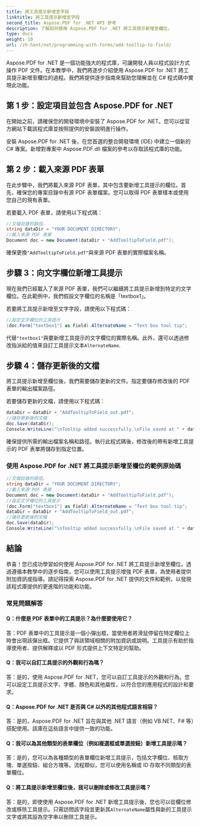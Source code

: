 ```yaml
---
title: 將工具提示新增至字段
linktitle: 將工具提示新增至字段
second_title: Aspose.PDF for .NET API 參考
description: 了解如何使用 Aspose.PDF for .NET 將工具提示新增至欄位。
type: docs
weight: 10
url: /zh-hant/net/programming-with-forms/add-tooltip-to-field/
---
```

Aspose.PDF for .NET 是一個功能強大的程式庫，可讓開發人員以程式設計方式操作 PDF 文件。在本教學中，我們將逐步介紹使用 Aspose.PDF for .NET 將工具提示新增至欄位的過程。我們將提供逐步指南來幫助您理解並在 C# 程式碼中實現此功能。

## 第 1 步：設定項目並包含 Aspose.PDF for .NET

在開始之前，請確保您的開發環境中安裝了 Aspose.PDF for .NET。您可以從官方網站下載該程式庫並按照提供的安裝說明進行操作。

安裝 Aspose.PDF for .NET 後，在您首選的整合開發環境 (IDE) 中建立一個新的 C# 專案。新增對專案中 Aspose.PDF.dll 檔案的參考以存取該程式庫的功能。

## 第 2 步：載入來源 PDF 表單

在此步驟中，我們將載入來源 PDF 表單，其中包含要新增工具提示的欄位。首先，確保您的專案目錄中有源 PDF 表單檔案。您可以取得 PDF 表單樣本或使用您自己的現有表單。

若要載入 PDF 表單，請使用以下程式碼：

```csharp
//文檔目錄的路徑。
string dataDir = "YOUR DOCUMENT DIRECTORY";
//載入來源 PDF 表單
Document doc = new Document(dataDir + "AddTooltipToField.pdf");
```

確保更換`"AddTooltipToField.pdf"`與來源 PDF 表單的實際檔案名稱。

## 步驟 3：向文字欄位新增工具提示

現在我們已經載入了來源 PDF 表單，我們可以繼續將工具提示新增到特定的文字欄位。在此範例中，我們假設文字欄位的名稱是「textbox1」。

若要將工具提示新增至文字字段，請使用以下程式碼：

```csharp
//設定文字欄位的工具提示
(doc.Form["textbox1"] as Field).AlternateName = "Text box tool tip";
```

代替`"textbox1"`與要新增工具提示的文字欄位的實際名稱。此外，還可以透過修改指派給的值來自訂工具提示文本`AlternateName`.

## 步驟 4：儲存更新後的文檔

將工具提示新增至欄位後，我們需要儲存更新的文件。指定要儲存修改後的 PDF 表單的輸出檔案路徑。

若要儲存更新的文檔，請使用以下程式碼：

```csharp
dataDir = dataDir + "AddTooltipToField_out.pdf";
//儲存更新後的文檔
doc.Save(dataDir);
Console.WriteLine("\nTooltip added successfully.\nFile saved at " + dataDir);
```

確保提供所需的輸出檔案名稱和路徑。執行此程式碼後，修改後的帶有新增工具提示的 PDF 表單將儲存到指定位置。

### 使用 Aspose.PDF for .NET 將工具提示新增至欄位的範例原始碼 

```csharp
//文檔目錄的路徑。
string dataDir = "YOUR DOCUMENT DIRECTORY";
//載入來源 PDF 表單
Document doc = new Document(dataDir + "AddTooltipToField.pdf");
//設定文字欄位的工具提示
(doc.Form["textbox1"] as Field).AlternateName = "Text box tool tip";
dataDir = dataDir + "AddTooltipToField_out.pdf";
//儲存更新後的文檔
doc.Save(dataDir);
Console.WriteLine("\nTooltip added successfully.\nFile saved at " + dataDir);
```

## 結論

恭喜！您已成功學習如何使用 Aspose.PDF for .NET 將工具提示新增至欄位。透過遵循本教學中的逐步指南，您可以使用工具提示增強 PDF 表單，為使用者提供附加資訊或指導。請記得探索 Aspose.PDF for .NET 提供的文件和範例，以發現該程式庫提供的更進階的功能和功能。

### 常見問題解答

#### Q：什麼是 PDF 表單中的工具提示？為什麼要使用它？

答：PDF 表單中的工具提示是一個小彈出框，當使用者將滑鼠停留在特定欄位上時會出現該彈出框。它提供了與該領域相關的附加資訊或說明。工具提示有助於指導使用者、提供解釋或以 PDF 形式提供上下文特定的幫助。

#### Q：我可以自訂工具提示的外觀和行為嗎？

答：是的，使用 Aspose.PDF for .NET，您可以自訂工具提示的外觀和行為。您可以設定工具提示文字、字體、顏色和其他屬性，以符合您的應用程式的設計和要求。

#### Q：Aspose.PDF for .NET 是否與 C# 以外的其他程式語言相容？

答：是的，Aspose.PDF for .NET 旨在與其他 .NET 語言（例如 VB.NET、F# 等）搭配使用。該庫在這些語言中提供一致的功能。

#### Q：我可以為其他類型的表單欄位（例如複選框或單選按鈕）新增工具提示嗎？

答：是的，您可以為各種類型的表單欄位新增工具提示，包括文字欄位、核取方塊、單選按鈕、組合方塊等。流程類似，您可以使用名稱或 ID 存取不同類型的表單欄位。

#### Q：將工具提示新增至欄位後，我可以刪除或修改工具提示嗎？

答：是的，即使使用 Aspose.PDF for .NET 新增工具提示後，您也可以從欄位修改或移除工具提示。只需訪問該字段並更新其`AlternateName`屬性與新的工具提示文字或將其設為空字串以刪除工具提示。